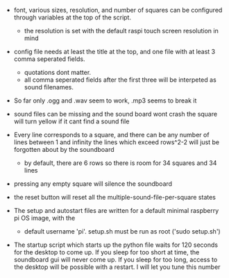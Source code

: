 - font, various sizes, resolution, and number of squares can be configured through variables at the top of the script.
    * the resolution is set with the default raspi touch screen resolution in mind

- config file needs at least the title at the top, and one file with at least 3 comma seperated fields.
    * quotations dont matter.
    * all comma seperated fields after the first three will be interpeted as sound filenames.



- So far only .ogg and .wav seem to work, .mp3 seems to break it



- sound files can be missing and the sound board wont crash
  the square will turn yellow if it cant find a sound file



- Every line corresponds to a square, and there can be any number of lines between 1 and infinity
  the lines which exceed rows^2-2 will just be forgotten about by the soundboard
    * by default, there are 6 rows so there is room for 34 squares and 34 lines



- pressing any empty square will silence the soundboard



- the reset button will reset all the multiple-sound-file-per-square states


- The setup and autostart files are written for a default minimal raspberry pi OS image, with the
    * default username 'pi'. setup.sh must be run as root ('sudo setup.sh')

 - The startup script which starts up the python file waits for 120 seconds for the desktop to come up. If you sleep for too short at time, the soundboard gui will never come up. If you sleep
 for too long, access to the desktop will be possible with a restart. I will let you tune this number

